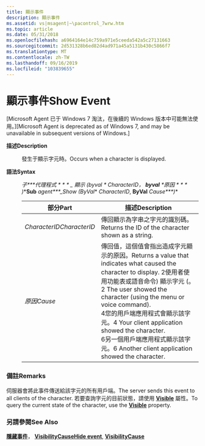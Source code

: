 ```yaml
---
title: 顯示事件
description: 顯示事件
ms.assetid: vs|msagent|~\pacontrol_7wrw.htm
ms.topic: article
ms.date: 05/31/2018
ms.openlocfilehash: a6964164e14c759a971e5ceeda542a5c27131663
ms.sourcegitcommit: 2d531328b6ed82d4ad971a45a5131b430c5866f7
ms.translationtype: MT
ms.contentlocale: zh-TW
ms.lasthandoff: 09/16/2019
ms.locfileid: "103839655"
---
```

# <a name="show-event"></a><span data-ttu-id="2b214-103">顯示事件</span><span class="sxs-lookup"><span data-stu-id="2b214-103">Show Event</span></span>

<span data-ttu-id="2b214-104">\[Microsoft Agent 已于 Windows 7 淘汰，在後續的 Windows 版本中可能無法使用。\]</span><span class="sxs-lookup"><span data-stu-id="2b214-104">\[Microsoft Agent is deprecated as of Windows 7, and may be unavailable in subsequent versions of Windows.\]</span></span>

<dl> <dt>

<span data-ttu-id="2b214-105"><span id="Description"></span><span id="description"></span><span id="DESCRIPTION"></span>**描述**</span><span class="sxs-lookup"><span data-stu-id="2b214-105"><span id="Description"></span><span id="description"></span><span id="DESCRIPTION"></span>**Description**</span></span>
</dt> <dd>

<span data-ttu-id="2b214-106">發生于顯示字元時。</span><span class="sxs-lookup"><span data-stu-id="2b214-106">Occurs when a character is displayed.</span></span>

</dd> <dt>

<span data-ttu-id="2b214-107"><span id="Syntax"></span><span id="syntax"></span><span id="SYNTAX"></span>**語法**</span><span class="sxs-lookup"><span data-stu-id="2b214-107"><span id="Syntax"></span><span id="syntax"></span><span id="SYNTAX"></span>**Syntax**</span></span>
</dt> <dd>

<span data-ttu-id="2b214-108">**子\*\*\*代理程式 \* \* \* \_ 顯示 (byval* \*  *CharacterID*， **byval** *原因 \* \* \* )**</span><span class="sxs-lookup"><span data-stu-id="2b214-108">**Sub** *agent\*\*\*\_Show (ByVal*\* *CharacterID*, **ByVal** *Cause\*\*\*)*\*</span></span>



| <span data-ttu-id="2b214-109">部分</span><span class="sxs-lookup"><span data-stu-id="2b214-109">Part</span></span>          | <span data-ttu-id="2b214-110">描述</span><span class="sxs-lookup"><span data-stu-id="2b214-110">Description</span></span>                                                                                                                                                                                                                                                                 |
|---------------|-----------------------------------------------------------------------------------------------------------------------------------------------------------------------------------------------------------------------------------------------------------------------------|
| <span data-ttu-id="2b214-111">*CharacterID*</span><span class="sxs-lookup"><span data-stu-id="2b214-111">*CharacterID*</span></span> | <span data-ttu-id="2b214-112">傳回顯示為字串之字元的識別碼。</span><span class="sxs-lookup"><span data-stu-id="2b214-112">Returns the ID of the character shown as a string.</span></span>                                                                                                                                                                                                                          |
| <span data-ttu-id="2b214-113">*原因*</span><span class="sxs-lookup"><span data-stu-id="2b214-113">*Cause*</span></span>       | <span data-ttu-id="2b214-114">傳回值，這個值會指出造成字元顯示的原因。</span><span class="sxs-lookup"><span data-stu-id="2b214-114">Returns a value that indicates what caused the character to display.</span></span> <span data-ttu-id="2b214-115">2使用者使用功能表或語音命令) 顯示字元 (。</span><span class="sxs-lookup"><span data-stu-id="2b214-115">2 The user showed the character (using the menu or voice command).</span></span><br/> <span data-ttu-id="2b214-116">4您的用戶端應用程式會顯示該字元。</span><span class="sxs-lookup"><span data-stu-id="2b214-116">4 Your client application showed the character.</span></span><br/> <span data-ttu-id="2b214-117">6另一個用戶端應用程式顯示該字元。</span><span class="sxs-lookup"><span data-stu-id="2b214-117">6 Another client application showed the character.</span></span><br/> |



 

</dd> </dl>

### <a name="remarks"></a><span data-ttu-id="2b214-118">備註</span><span class="sxs-lookup"><span data-stu-id="2b214-118">Remarks</span></span>

<span data-ttu-id="2b214-119">伺服器會將此事件傳送給該字元的所有用戶端。</span><span class="sxs-lookup"><span data-stu-id="2b214-119">The server sends this event to all clients of the character.</span></span> <span data-ttu-id="2b214-120">若要查詢字元的目前狀態，請使用 [**Visible**](visible-property.md) 屬性。</span><span class="sxs-lookup"><span data-stu-id="2b214-120">To query the current state of the character, use the [**Visible**](visible-property.md) property.</span></span>

### <a name="see-also"></a><span data-ttu-id="2b214-121">另請參閱</span><span class="sxs-lookup"><span data-stu-id="2b214-121">See Also</span></span>

<span data-ttu-id="2b214-122">[**隱藏事件**](hide-event.md)， [ **VisibilityCause**](visibilitycause-property.md)</span><span class="sxs-lookup"><span data-stu-id="2b214-122">[**Hide event**](hide-event.md), [**VisibilityCause**](visibilitycause-property.md)</span></span>


 

 





